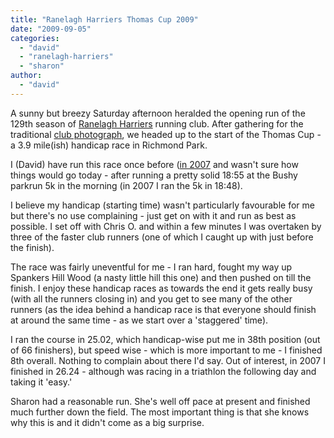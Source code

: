 ```yaml
---
title: "Ranelagh Harriers Thomas Cup 2009"
date: "2009-09-05"
categories: 
  - "david"
  - "ranelagh-harriers"
  - "sharon"
author: 
  - "david"
---
```


A sunny but breezy Saturday afternoon heralded the opening run of the 129th season of [Ranelagh Harriers](http://www.ranelagh-harriers.com/) running club. After gathering for the traditional [club photograph](http://www.ranelagh-harriers.com/openrun09.html), we headed up to the start of the Thomas Cup - a 3.9 mile(ish) handicap race in Richmond Park.

I (David) have run this race once before ([in 2007](/2007/09/ranelagh-harriers-thomas-cup-2007/) and wasn't sure how things would go today - after running a pretty solid 18:55 at the Bushy parkrun 5k in the morning (in 2007 I ran the 5k in 18:48).

I believe my handicap (starting time) wasn't particularly favourable for me but there's no use complaining - just get on with it and run as best as possible. I set off with Chris O. and within a few minutes I was overtaken by three of the faster club runners (one of which I caught up with just before the finish).

The race was fairly uneventful for me - I ran hard, fought my way up Spankers Hill Wood (a nasty little hill this one) and then pushed on till the finish. I enjoy these handicap races as towards the end it gets really busy (with all the runners closing in) and you get to see many of the other runners (as the idea behind a handicap race is that everyone should finish at around the same time - as we start over a 'staggered' time).

I ran the course in 25.02, which handicap-wise put me in 38th position (out of 66 finishers), but speed wise - which is more important to me - I finished 8th overall. Nothing to complain about there I'd say. Out of interest, in 2007 I finished in 26.24 - although was racing in a triathlon the following day and taking it 'easy.'

Sharon had a reasonable run. She's well off pace at present and finished much further down the field. The most important thing is that she knows why this is and it didn't come as a big surprise.
